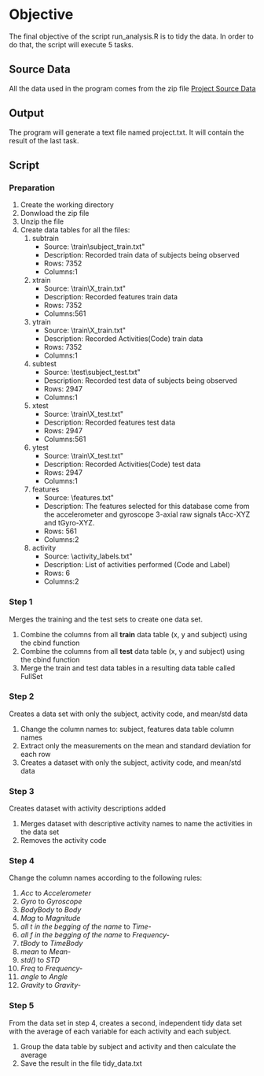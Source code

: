 # Objective
The final objective of the script run_analysis.R is to tidy the data. In order to do that, the script will execute 5 tasks.

## Source Data
All the data used in the program comes from the zip file [Project Source Data](https://d396qusza40orc.cloudfront.net/getdata%2Fprojectfiles%2FUCI%20HAR%20Dataset.zip)

## Output
The program will generate a text file named project.txt. It will contain the result of the last task.

## Script 
### Preparation
1. Create the working directory
1. Donwload the zip file
1. Unzip the file
1. Create data tables for all the files:
   1. subtrain
      * Source: \train\subject_train.txt"
      * Description: Recorded train data of subjects being observed
      * Rows: 7352
      * Columns:1
   1. xtrain
      * Source: \train\X_train.txt"
      * Description: Recorded features train data
      * Rows: 7352
      * Columns:561
   1. ytrain 
      * Source: \train\X_train.txt"
      * Description: Recorded Activities(Code) train data
      * Rows: 7352
      * Columns:1
   1. subtest
      * Source: \test\subject_test.txt"
      * Description: Recorded test data of subjects being observed
      * Rows: 2947
      * Columns:1
   1. xtest 
      * Source: \train\X_test.txt"
      * Description: Recorded features test data
      * Rows: 2947
      * Columns:561
   1. ytest 
      * Source: \train\X_test.txt"
      * Description: Recorded Activities(Code) test data
      * Rows: 2947
      * Columns:1
   1. features 
      * Source: \features.txt"
      * Description: The features selected for this database come from the accelerometer and gyroscope 3-axial raw signals tAcc-XYZ and tGyro-XYZ.
      * Rows: 561
      * Columns:2
   1. activity
      * Source: \activity_labels.txt"
      * Description: List of activities performed (Code and Label)
      * Rows: 6
      * Columns:2

### Step 1
Merges the training and the test sets to create one data set.
   1. Combine the columns from all **train** data table (x, y and subject) using the cbind function
   2. Combine the columns from all **test** data table (x, y and subject) using the cbind function
   3. Merge the train and test data tables in a resulting data table called FullSet

### Step 2
Creates a data set with only the subject, activity code, and mean/std data
   1. Change the column names to: subject, features data table column names
   2. Extract only the measurements on the mean and standard deviation for each row
   3. Creates a dataset with only the subject, activity code, and mean/std data

### Step 3
Creates dataset with activity descriptions added
   1.  Merges dataset with descriptive activity names to name the activities in the data set
   2.  Removes the activity code

### Step 4
Change the column names according to the following rules:
   1.  *Acc* to *Accelerometer*
   2.  *Gyro* to *Gyroscope*
   3.  *BodyBody* to *Body*
   4.  *Mag* to *Magnitude*
   5.  *all t in the begging of the name* to *Time-*
   6.  *all f in the begging of the name* to *Frequency-*
   7.  *tBody* to *TimeBody*
   8.  *mean* to *Mean-*
   9.  *std()* to *STD*
   10.  *Freq* to *Frequency-*
   11.  *angle* to *Angle*
   12.   *Gravity* to *Gravity-*

### Step 5
From the data set in step 4, creates a second, independent tidy data set with the average of each variable for each activity and each subject.
   1. Group the data table by subject and activity and then calculate the average
   2. Save the result in the file tidy_data.txt



